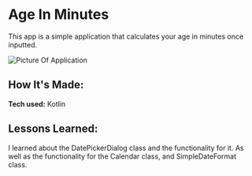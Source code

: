 # Age In Minutes
This app is a simple application that calculates your age in minutes once inputted.

![Picture Of Application](![image]https://imgur.com/mSPni6s)

## How It's Made:

**Tech used:** Kotlin

## Lessons Learned:

I learned about the DatePickerDialog class and the functionality for it. As well as the functionality for the Calendar class, and SimpleDateFormat class. 
